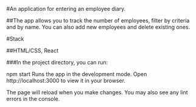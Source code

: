 #An application for entering an employee diary.

##The app allows you to track the number of employees, filter by criteria and by name. You can also add new employees and delete existing ones.

#Stack

##HTML/CSS, React

###In the project directory, you can run:

npm start
Runs the app in the development mode.
Open http://localhost:3000 to view it in your browser.

The page will reload when you make changes.
You may also see any lint errors in the console.
